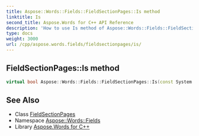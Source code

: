 ```yaml
---
title: Aspose::Words::Fields::FieldSectionPages::Is method
linktitle: Is
second_title: Aspose.Words for C++ API Reference
description: 'How to use Is method of Aspose::Words::Fields::FieldSectionPages class in C++.'
type: docs
weight: 3000
url: /cpp/aspose.words.fields/fieldsectionpages/is/
---
```

## FieldSectionPages::Is method




```cpp
virtual bool Aspose::Words::Fields::FieldSectionPages::Is(const System::TypeInfo &target) const override
```

## See Also

* Class [FieldSectionPages](../)
* Namespace [Aspose::Words::Fields](../../)
* Library [Aspose.Words for C++](../../../)
